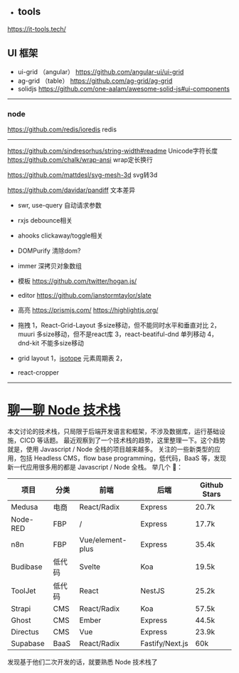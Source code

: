 - ## tools
https://it-tools.tech/

## UI 框架

- ui-grid （angular）
https://github.com/angular-ui/ui-grid
- ag-grid （table）
https://github.com/ag-grid/ag-grid
- solidjs
https://github.com/one-aalam/awesome-solid-js#ui-components

--- 
###  node
https://github.com/redis/ioredis redis

--- 

https://github.com/sindresorhus/string-width#readme Unicode字符长度
https://github.com/chalk/wrap-ansi wrap定长换行

https://github.com/mattdesl/svg-mesh-3d svg转3d

https://github.com/davidar/pandiff 文本差异


- swr, use-query 自动请求参数
- rxjs debounce相关
- ahooks clickaway/toggle相关
- DOMPurify 清除dom?
- immer 深拷贝对象数组

- 模板
https://github.com/twitter/hogan.js/

- editor
https://github.com/ianstormtaylor/slate

- 高亮
https://prismjs.com/
https://highlightjs.org/

- 拖拽
1，React-Grid-Layout
多size移动，但不能同时水平和垂直对比
2，muuri
多size移动，但不是react库
3，react-beatiful-dnd
单列移动
4，dnd-kit
不能多size移动

- grid layout
1，[isotope](https://github.com/metafizzy/isotope) 元素周期表
2，

- react-cropper

---
# [聊一聊 Node 技术栈](https://www.jitao.tech/posts/node-tech-stack)

本文讨论的技术栈，只局限于后端开发语言和框架，不涉及数据库，运行基础设施，CICD 等话题。
最近观察到了一个技术栈的趋势，这里整理一下。这个趋势就是，使用 Javascript / Node 全栈的项目越来越多。
关注的一些新类型的应用，包括 Headless CMS，flow base programming，低代码，BaaS 等，发现新一代应用很多用的都是 Javascript / Node 全栈。
举几个 🌰：

|项目|分类|前端|后端|Github Stars|
|---|---|---|---|---|
|Medusa|电商|React/Radix|Express|20.7k|
|Node-RED|FBP|/|Express|17.7k|
|n8n|FBP|Vue/element-plus|Express|35.4k|
|Budibase|低代码|Svelte|Koa|19.5k|
|ToolJet|低代码|React|NestJS|25.2k|
|Strapi|CMS|React/Radix|Koa|57.5k|
|Ghost|CMS|Ember|Express|44.5k|
|Directus|CMS|Vue|Express|23.9k|
|Supabase|BaaS|React/Radix|Fastify/Next.js|60k|

发现基于他们二次开发的话，就要熟悉 Node 技术栈了